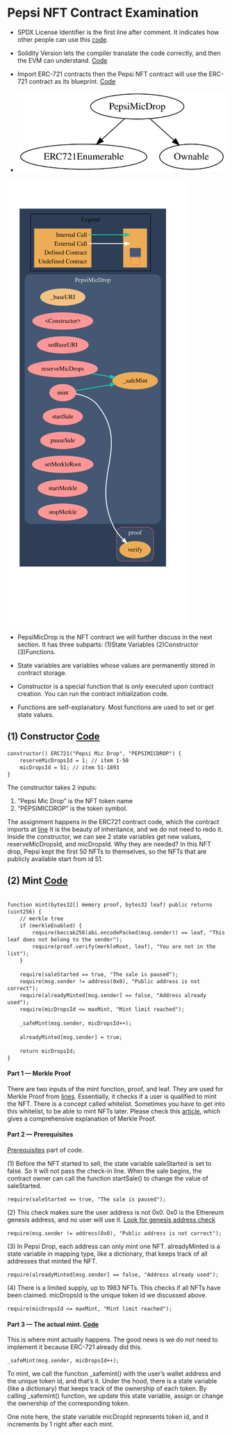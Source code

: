 # Pepsi NFT Contract Examination

* SPDX License Identifier is the first line after comment. It indicates how other people can use this [code](https://github.com/ErdemOzgen/Solidity-Learning-Archive/blob/03ebac2dd7d04cc1d87e78aae1869b0eb60d3209/BooksAndCodes/NFTContractExamples/PepsiNFTExamination.sol#L36).

* Solidity Version lets the compiler translate the code correctly, and then the EVM can understand. [Code](https://github.com/ErdemOzgen/Solidity-Learning-Archive/blob/03ebac2dd7d04cc1d87e78aae1869b0eb60d3209/BooksAndCodes/NFTContractExamples/PepsiNFTExamination.sol#L37)

* Import ERC-721 contracts then the Pepsi NFT contract will use the ERC-721 contract as its blueprint. [Code](https://github.com/ErdemOzgen/Solidity-Learning-Archive/blob/03ebac2dd7d04cc1d87e78aae1869b0eb60d3209/BooksAndCodes/NFTContractExamples/PepsiNFTExamination.sol#L39)

* ![inheritance](inheritance.svg)

 ![callGraph](callGraph.svg)

* PepsiMicDrop is the NFT contract we will further discuss in the next section. It has three subparts: (1)State Variables (2)Constructor (3)Functions.

* State variables are variables whose values are permanently stored in contract storage.

* Constructor is a special function that is only executed upon contract creation. You can run the contract initialization code.

* Functions are self-explanatory. Most functions are used to set or get state values.

## (1) Constructor [Code](https://github.com/ErdemOzgen/Solidity-Learning-Archive/blob/03ebac2dd7d04cc1d87e78aae1869b0eb60d3209/BooksAndCodes/NFTContractExamples/PepsiNFTExamination.sol#L64)
```solidity
constructor() ERC721("Pepsi Mic Drop", "PEPSIMICDROP") {
    reserveMicDropsId = 1; // item 1-50
    micDropsId = 51; // item 51-1893
}
```

The constructor takes 2 inputs:

1. “Pepsi Mic Drop” is the NFT token name
2. “PEPSIMICDROP” is the token symbol.

The assignment happens in the ERC721 contract code, which the contract imports at [line](https://github.com/ErdemOzgen/Solidity-Learning-Archive/blob/03ebac2dd7d04cc1d87e78aae1869b0eb60d3209/BooksAndCodes/NFTContractExamples/PepsiNFTExamination.sol#L64)  It is the beauty of inheritance, and we do not need to redo it.
<br>
Inside the constructor, we can see 2 state variables get new values, reserveMicDropsId, and micDropsId. Why they are needed? In this NFT drop, Pepsi kept the first 50 NFTs to themselves, so the NFTs that are publicly available start from id 51.

## (2) Mint [Code](https://github.com/ErdemOzgen/Solidity-Learning-Archive/blob/03ebac2dd7d04cc1d87e78aae1869b0eb60d3209/BooksAndCodes/NFTContractExamples/PepsiNFTExamination.sol#L73)

```solidity

function mint(bytes32[] memory proof, bytes32 leaf) public returns (uint256) {
    // merkle tree
    if (merkleEnabled) {
        require(keccak256(abi.encodePacked(msg.sender)) == leaf, "This leaf does not belong to the sender");
        require(proof.verify(merkleRoot, leaf), "You are not in the list");
    }

    require(saleStarted == true, "The sale is paused");
    require(msg.sender != address(0x0), "Public address is not correct");
    require(alreadyMinted[msg.sender] == false, "Address already used");
    require(micDropsId <= maxMint, "Mint limit reached");

    _safeMint(msg.sender, micDropsId++);

    alreadyMinted[msg.sender] = true;

    return micDropsId;
}
```
#### Part 1 — Merkle Proof

There are two inputs of the mint function, proof, and leaf. They are used for Merkle Proof from [lines](https://github.com/ErdemOzgen/Solidity-Learning-Archive/blob/03ebac2dd7d04cc1d87e78aae1869b0eb60d3209/BooksAndCodes/NFTContractExamples/PepsiNFTExamination.sol#L75). Essentially, it checks if a user is qualified to mint the NFT. There is a concept called whitelist. Sometimes you have to get into this whitelist, to be able to mint NFTs later. Please check this [article](https://medium.com/@ItsCuzzo/using-merkle-trees-for-nft-whitelists-523b58ada3f9), which gives a comprehensive explanation of Merkle Proof.

#### Part 2 — Prerequisites

[Prerequisites](https://github.com/ErdemOzgen/Solidity-Learning-Archive/blob/03ebac2dd7d04cc1d87e78aae1869b0eb60d3209/BooksAndCodes/NFTContractExamples/PepsiNFTExamination.sol#L80) part of code.

(1) Before the NFT started to sell, the state variable saleStarted is set to false. So it will not pass the check-in line. When the sale begins, the contract owner can call the function startSale() to change the value of saleStarted.
```Solidity
require(saleStarted == true, "The sale is paused");
```

(2) This check makes sure the user address is not 0x0. 0x0 is the Ethereum genesis address, and no user will use it. [Look for genesis address check](https://www.finder.com.au/why-the-ethereum-genesis-address-holds-over-500m-worth-of-tokens#:~:text=Burning%20tokens%20by%20sending%20them,their%20tokens%20to%20the%20address.)
```Solidity
require(msg.sender != address(0x0), "Public address is not correct");
```
(3) In Pepsi Drop, each address can only mint one NFT. alreadyMinted is a state variable in mapping type, like a dictionary, that keeps track of all addresses that minted the NFT.
```Solidity
require(alreadyMinted[msg.sender] == false, "Address already used");
```
(4) There is a limited supply, up to 1983 NFTs. This checks if all NFTs have been claimed. micDropsId is the unique token id we discussed above.
```Solidity
require(micDropsId <= maxMint, "Mint limit reached");
```

#### Part 3 — The actual mint. [Code](https://github.com/ErdemOzgen/Solidity-Learning-Archive/blob/03ebac2dd7d04cc1d87e78aae1869b0eb60d3209/BooksAndCodes/NFTContractExamples/PepsiNFTExamination.sol#L85)

This is where mint actually happens. The good news is we do not need to implement it because ERC-721 already did this.

```Solidity
_safeMint(msg.sender, micDropsId++);
```
To mint, we call the function _safemint() with the user’s wallet address and the unique token id, and that’s it. Under the hood, there is a state variable (like a dictionary) that keeps track of the ownership of each token. By calling _safemint() function, we update this state variable, assign or change the ownership of the corresponding token.

One note here, the state variable micDropId represents token id, and it increments by 1 right after each mint.

